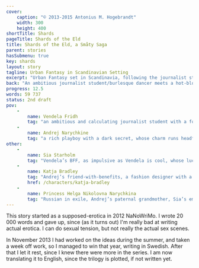 ```yaml
---
cover:
    caption: "© 2013-2015 Antonius M. Hogebrandt"
    width: 300
    height: 400
shortTitle: Shards
pageTitle: Shards of the Eld
title: Shards of the Eld, a Småty Saga
parent: stories
hasSubmenu: true
key: shards
layout: story
tagline: Urban Fantasy in Scandinavian Setting
excerpt: "Urban Fantasy set in Scandinavia, following the journalist student Vendela and the playboy Andrej as they uncover the truth about a serial killer."
back: "An ambitious journalist student/burlesque dancer meets a hot-blooded playboy. Their flirty games become serious as a serial killer is on the loose. She has to uncover the truth about her foe and her own mystic legacy-and pick up the pieces of her shattered mind- before he strikes again."
progress: 12.5
words: 59 737
status: 2nd draft
pov:
    -
        name: Vendela Fridh
        tag: "an ambitious and calculating journalist student with a forgotten past, who works extra at a burlesque-inspired strip club"
    -
        name: Andrej Narychkine
        tag: "a rich playboy with a dark secret, whose charm runs headfirst into the controlled Vendela"
other:
    -
        name: Sia Starholm
        tag: "Vendela’s BFF, as impulsive as Vendela is cool, whose luck with the ladies is close to non-existent"
    -
        name: Katja Bradley
        tag: "Andrej’s friend-with-benefits, a fashion designer with a wicked sense of humour"
        href: /characters/katja-bradley
    -
        name: Princess Helga Nikolovna Narychkina
        tag: "Russian in exile, Andrej’s paternal grandmother, Sia’s employer, and a formidable grand dame"
---
```


This story started as a supposed-erotica in 2012 NaNoWriMo. I wrote 20 000 words and gave up, since (as it turns out) I'm really bad at writing actual erotica. I can do sexual tension, but not really the actual sex scenes.

In November 2013 I had worked on the ideas during the summer, and taken a week off work, so I managed to win that year, writing in Swedish. After that I let it rest, since I knew there were more in the series. I am now translating it to English, since the trilogy is plotted, if not written yet.
